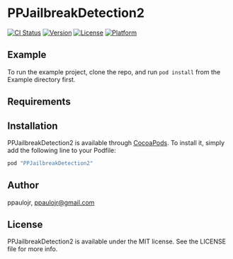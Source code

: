 # PPJailbreakDetection2

[![CI Status](http://img.shields.io/travis/ppaulojr/PPJailbreakDetection2.svg?style=flat)](https://travis-ci.org/ppaulojr/PPJailbreakDetection2)
[![Version](https://img.shields.io/cocoapods/v/PPJailbreakDetection2.svg?style=flat)](http://cocoapods.org/pods/PPJailbreakDetection2)
[![License](https://img.shields.io/cocoapods/l/PPJailbreakDetection2.svg?style=flat)](http://cocoapods.org/pods/PPJailbreakDetection2)
[![Platform](https://img.shields.io/cocoapods/p/PPJailbreakDetection2.svg?style=flat)](http://cocoapods.org/pods/PPJailbreakDetection2)

## Example

To run the example project, clone the repo, and run `pod install` from the Example directory first.

## Requirements

## Installation

PPJailbreakDetection2 is available through [CocoaPods](http://cocoapods.org). To install
it, simply add the following line to your Podfile:

```ruby
pod "PPJailbreakDetection2"
```

## Author

ppaulojr, ppaulojr@gmail.com

## License

PPJailbreakDetection2 is available under the MIT license. See the LICENSE file for more info.
